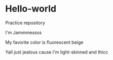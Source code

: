 # Hello-world
Practice repository

I'm Jammmessss

My favorite color is fluorescent beige

Yall just jealous cause I'm light-skinned and thicc
